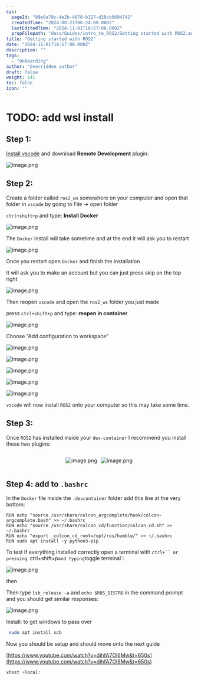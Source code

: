 ```yaml
---
sys:
  pageId: "89e0a78c-4e2b-4070-b327-d28cb0694742"
  createdTime: "2024-08-21T00:24:00.000Z"
  lastEditedTime: "2024-11-01T18:57:00.000Z"
  propFilepath: "docs/Guides/intro_to_ROS2/Getting started with ROS2.md"
title: "Getting started with ROS2"
date: "2024-11-01T18:57:00.000Z"
description: ""
tags:
  - "Onboarding"
author: "Overridden author"
draft: false
weight: 141
toc: false
icon: ""
---
```


# TODO: add wsl install

## Step 1:

[Install vscode](https://code.visualstudio.com/download) and download **Remote Development** plugin:

![image.png](https://prod-files-secure.s3.us-west-2.amazonaws.com/d518164a-d88e-44d1-a4ee-3adb3bd8bce0/efb52993-1881-4a40-b95e-6f020334f022/image.png?X-Amz-Algorithm=AWS4-HMAC-SHA256&X-Amz-Content-Sha256=UNSIGNED-PAYLOAD&X-Amz-Credential=ASIAZI2LB466XJZAW3SR%2F20250310%2Fus-west-2%2Fs3%2Faws4_request&X-Amz-Date=20250310T131831Z&X-Amz-Expires=3600&X-Amz-Security-Token=IQoJb3JpZ2luX2VjEEUaCXVzLXdlc3QtMiJIMEYCIQDoHiUTUls4npR1j3qnKFwoHTirE4u%2BtAuFDuRY%2FBMRjAIhAPmXPO2PFIKWgR7bq16Ug2OfF01Y2dNjtEjTYW8T28TMKogECI7%2F%2F%2F%2F%2F%2F%2F%2F%2F%2FwEQABoMNjM3NDIzMTgzODA1Igwfm6U%2Bkhy4Qiu23uAq3ANp9EoVcJG2Q01xq7XJSNeQ3l4FeQr3HG%2BkOvV7A2gZAvyCM7SnVORLLpSqRRUCADjBM89Ma8LyVdZAhicb6YbUpD1i2aSuaec5LtreqD7eoihmwtpUdtgIA9uco8%2FpTlAi0Lmtsk0nCR0dAvB6EZ6a%2Fc1oGunoDBprYj2fDOkxDtoJvOrD7gXrkK1IvcXsN3ZuXagKEplp9sptr2rSQX7kokgb5JLBZUd0S0J0c0d7bp%2FelYe%2FfLdrEDDI3K6glGf5EbQ%2BrgdzBsrAw68YKqvXqDlsQJcWauqIBfxbWRFpkXI4kbjUY0OCZTJ362TvRdc03Xe1za6OqijKkPZ3o9cGbbHo2ec6SFAbeMYL3sF9twrd9QfpNo%2F8vRzhDeFmco5szOHAREa8RL4lWiyTc7Tp5H0I9DUIiJgSfmf6iOOxp6kCWcsEctyOjgr%2BM9Jr99OseByYoZc6KD5C%2BCQEfmFFUmND%2FFq6G%2BJexNb4DzlReRiyBB3HoQ8hWexk%2FSJFfxec7%2BAmT2g8VUPUAxAsIIz%2FkZliUO9Qs5iWckgaP%2BKISHQnFObwOXquUYH9MkCyK%2Fg22nnx0J2ZYtvT1xSeKFRYO%2BKjEZUC6yAO6JVAOXS87G75nDJWuvzTaGZ34TD3ybu%2BBjqkAd%2Ffr2Cm0WPnukXZ9dnmHMbrqjgdm8O37IVQiihsYYJu0t5YMxXrr5e4sSlHGyTBtXWnVqOFYFpwz2KVzk3v%2FX3Hi06EDIcrV27HbJKyBPaYPJCmg3hV2Gwn0LewkyNErqevjodUYHl8w3oD9%2B8JbmpB8%2FUalEqoGutMEVtGMjvFFaaYAQ%2B8RoaZxsHq7ZJ00vS13k3XbZqW10VGOgkOIGHTJ9GU&X-Amz-Signature=07c0a37a45b6409a1e6011bf9e6db813eb540ff4742c3aeaec170c7be745fcc0&X-Amz-SignedHeaders=host&x-id=GetObject)

## Step 2:

Create a folder called `ros2_ws` somewhere on your computer and open that folder in `vscode` by going to File → open folder 

`ctrl+shift+p` and type: **Install Docker**

![image.png](https://prod-files-secure.s3.us-west-2.amazonaws.com/d518164a-d88e-44d1-a4ee-3adb3bd8bce0/2269dc0e-1cd5-47ff-bceb-c04ad9b2eab0/image.png?X-Amz-Algorithm=AWS4-HMAC-SHA256&X-Amz-Content-Sha256=UNSIGNED-PAYLOAD&X-Amz-Credential=ASIAZI2LB466XJZAW3SR%2F20250310%2Fus-west-2%2Fs3%2Faws4_request&X-Amz-Date=20250310T131831Z&X-Amz-Expires=3600&X-Amz-Security-Token=IQoJb3JpZ2luX2VjEEUaCXVzLXdlc3QtMiJIMEYCIQDoHiUTUls4npR1j3qnKFwoHTirE4u%2BtAuFDuRY%2FBMRjAIhAPmXPO2PFIKWgR7bq16Ug2OfF01Y2dNjtEjTYW8T28TMKogECI7%2F%2F%2F%2F%2F%2F%2F%2F%2F%2FwEQABoMNjM3NDIzMTgzODA1Igwfm6U%2Bkhy4Qiu23uAq3ANp9EoVcJG2Q01xq7XJSNeQ3l4FeQr3HG%2BkOvV7A2gZAvyCM7SnVORLLpSqRRUCADjBM89Ma8LyVdZAhicb6YbUpD1i2aSuaec5LtreqD7eoihmwtpUdtgIA9uco8%2FpTlAi0Lmtsk0nCR0dAvB6EZ6a%2Fc1oGunoDBprYj2fDOkxDtoJvOrD7gXrkK1IvcXsN3ZuXagKEplp9sptr2rSQX7kokgb5JLBZUd0S0J0c0d7bp%2FelYe%2FfLdrEDDI3K6glGf5EbQ%2BrgdzBsrAw68YKqvXqDlsQJcWauqIBfxbWRFpkXI4kbjUY0OCZTJ362TvRdc03Xe1za6OqijKkPZ3o9cGbbHo2ec6SFAbeMYL3sF9twrd9QfpNo%2F8vRzhDeFmco5szOHAREa8RL4lWiyTc7Tp5H0I9DUIiJgSfmf6iOOxp6kCWcsEctyOjgr%2BM9Jr99OseByYoZc6KD5C%2BCQEfmFFUmND%2FFq6G%2BJexNb4DzlReRiyBB3HoQ8hWexk%2FSJFfxec7%2BAmT2g8VUPUAxAsIIz%2FkZliUO9Qs5iWckgaP%2BKISHQnFObwOXquUYH9MkCyK%2Fg22nnx0J2ZYtvT1xSeKFRYO%2BKjEZUC6yAO6JVAOXS87G75nDJWuvzTaGZ34TD3ybu%2BBjqkAd%2Ffr2Cm0WPnukXZ9dnmHMbrqjgdm8O37IVQiihsYYJu0t5YMxXrr5e4sSlHGyTBtXWnVqOFYFpwz2KVzk3v%2FX3Hi06EDIcrV27HbJKyBPaYPJCmg3hV2Gwn0LewkyNErqevjodUYHl8w3oD9%2B8JbmpB8%2FUalEqoGutMEVtGMjvFFaaYAQ%2B8RoaZxsHq7ZJ00vS13k3XbZqW10VGOgkOIGHTJ9GU&X-Amz-Signature=ead20fb11e43fc1fd3b86ec64bd1d733d0611c542cc1e7ca439e6c57c3ecbebc&X-Amz-SignedHeaders=host&x-id=GetObject)

The `Docker` install will take sometime and at the end it will ask you to restart

![image.png](https://prod-files-secure.s3.us-west-2.amazonaws.com/d518164a-d88e-44d1-a4ee-3adb3bd8bce0/ed233f78-be33-4b1f-b89c-9c346c0e961e/image.png?X-Amz-Algorithm=AWS4-HMAC-SHA256&X-Amz-Content-Sha256=UNSIGNED-PAYLOAD&X-Amz-Credential=ASIAZI2LB466XJZAW3SR%2F20250310%2Fus-west-2%2Fs3%2Faws4_request&X-Amz-Date=20250310T131831Z&X-Amz-Expires=3600&X-Amz-Security-Token=IQoJb3JpZ2luX2VjEEUaCXVzLXdlc3QtMiJIMEYCIQDoHiUTUls4npR1j3qnKFwoHTirE4u%2BtAuFDuRY%2FBMRjAIhAPmXPO2PFIKWgR7bq16Ug2OfF01Y2dNjtEjTYW8T28TMKogECI7%2F%2F%2F%2F%2F%2F%2F%2F%2F%2FwEQABoMNjM3NDIzMTgzODA1Igwfm6U%2Bkhy4Qiu23uAq3ANp9EoVcJG2Q01xq7XJSNeQ3l4FeQr3HG%2BkOvV7A2gZAvyCM7SnVORLLpSqRRUCADjBM89Ma8LyVdZAhicb6YbUpD1i2aSuaec5LtreqD7eoihmwtpUdtgIA9uco8%2FpTlAi0Lmtsk0nCR0dAvB6EZ6a%2Fc1oGunoDBprYj2fDOkxDtoJvOrD7gXrkK1IvcXsN3ZuXagKEplp9sptr2rSQX7kokgb5JLBZUd0S0J0c0d7bp%2FelYe%2FfLdrEDDI3K6glGf5EbQ%2BrgdzBsrAw68YKqvXqDlsQJcWauqIBfxbWRFpkXI4kbjUY0OCZTJ362TvRdc03Xe1za6OqijKkPZ3o9cGbbHo2ec6SFAbeMYL3sF9twrd9QfpNo%2F8vRzhDeFmco5szOHAREa8RL4lWiyTc7Tp5H0I9DUIiJgSfmf6iOOxp6kCWcsEctyOjgr%2BM9Jr99OseByYoZc6KD5C%2BCQEfmFFUmND%2FFq6G%2BJexNb4DzlReRiyBB3HoQ8hWexk%2FSJFfxec7%2BAmT2g8VUPUAxAsIIz%2FkZliUO9Qs5iWckgaP%2BKISHQnFObwOXquUYH9MkCyK%2Fg22nnx0J2ZYtvT1xSeKFRYO%2BKjEZUC6yAO6JVAOXS87G75nDJWuvzTaGZ34TD3ybu%2BBjqkAd%2Ffr2Cm0WPnukXZ9dnmHMbrqjgdm8O37IVQiihsYYJu0t5YMxXrr5e4sSlHGyTBtXWnVqOFYFpwz2KVzk3v%2FX3Hi06EDIcrV27HbJKyBPaYPJCmg3hV2Gwn0LewkyNErqevjodUYHl8w3oD9%2B8JbmpB8%2FUalEqoGutMEVtGMjvFFaaYAQ%2B8RoaZxsHq7ZJ00vS13k3XbZqW10VGOgkOIGHTJ9GU&X-Amz-Signature=e77a6ce9c2080680bbff5785be195155fecda0e67d38a9f4ecb7efa00d6c8f57&X-Amz-SignedHeaders=host&x-id=GetObject)

Once you restart open `Docker` and finish the installation

It will ask you to make an account but you can just press skip on the top right

![image.png](https://prod-files-secure.s3.us-west-2.amazonaws.com/d518164a-d88e-44d1-a4ee-3adb3bd8bce0/21010ad9-1659-4fd9-9f59-9932a09b2a3d/image.png?X-Amz-Algorithm=AWS4-HMAC-SHA256&X-Amz-Content-Sha256=UNSIGNED-PAYLOAD&X-Amz-Credential=ASIAZI2LB466XJZAW3SR%2F20250310%2Fus-west-2%2Fs3%2Faws4_request&X-Amz-Date=20250310T131831Z&X-Amz-Expires=3600&X-Amz-Security-Token=IQoJb3JpZ2luX2VjEEUaCXVzLXdlc3QtMiJIMEYCIQDoHiUTUls4npR1j3qnKFwoHTirE4u%2BtAuFDuRY%2FBMRjAIhAPmXPO2PFIKWgR7bq16Ug2OfF01Y2dNjtEjTYW8T28TMKogECI7%2F%2F%2F%2F%2F%2F%2F%2F%2F%2FwEQABoMNjM3NDIzMTgzODA1Igwfm6U%2Bkhy4Qiu23uAq3ANp9EoVcJG2Q01xq7XJSNeQ3l4FeQr3HG%2BkOvV7A2gZAvyCM7SnVORLLpSqRRUCADjBM89Ma8LyVdZAhicb6YbUpD1i2aSuaec5LtreqD7eoihmwtpUdtgIA9uco8%2FpTlAi0Lmtsk0nCR0dAvB6EZ6a%2Fc1oGunoDBprYj2fDOkxDtoJvOrD7gXrkK1IvcXsN3ZuXagKEplp9sptr2rSQX7kokgb5JLBZUd0S0J0c0d7bp%2FelYe%2FfLdrEDDI3K6glGf5EbQ%2BrgdzBsrAw68YKqvXqDlsQJcWauqIBfxbWRFpkXI4kbjUY0OCZTJ362TvRdc03Xe1za6OqijKkPZ3o9cGbbHo2ec6SFAbeMYL3sF9twrd9QfpNo%2F8vRzhDeFmco5szOHAREa8RL4lWiyTc7Tp5H0I9DUIiJgSfmf6iOOxp6kCWcsEctyOjgr%2BM9Jr99OseByYoZc6KD5C%2BCQEfmFFUmND%2FFq6G%2BJexNb4DzlReRiyBB3HoQ8hWexk%2FSJFfxec7%2BAmT2g8VUPUAxAsIIz%2FkZliUO9Qs5iWckgaP%2BKISHQnFObwOXquUYH9MkCyK%2Fg22nnx0J2ZYtvT1xSeKFRYO%2BKjEZUC6yAO6JVAOXS87G75nDJWuvzTaGZ34TD3ybu%2BBjqkAd%2Ffr2Cm0WPnukXZ9dnmHMbrqjgdm8O37IVQiihsYYJu0t5YMxXrr5e4sSlHGyTBtXWnVqOFYFpwz2KVzk3v%2FX3Hi06EDIcrV27HbJKyBPaYPJCmg3hV2Gwn0LewkyNErqevjodUYHl8w3oD9%2B8JbmpB8%2FUalEqoGutMEVtGMjvFFaaYAQ%2B8RoaZxsHq7ZJ00vS13k3XbZqW10VGOgkOIGHTJ9GU&X-Amz-Signature=8df98cbb66342d9e0808ef39ba074462699cb3e13b288d0c700cd314429a1fab&X-Amz-SignedHeaders=host&x-id=GetObject)

Then reopen `vscode` and open the `ros2_ws` folder you just made

press `ctrl+shift+p` and type: **reopen in container**

![image.png](https://prod-files-secure.s3.us-west-2.amazonaws.com/d518164a-d88e-44d1-a4ee-3adb3bd8bce0/4e93b8c2-41ad-488c-8095-c74205196118/image.png?X-Amz-Algorithm=AWS4-HMAC-SHA256&X-Amz-Content-Sha256=UNSIGNED-PAYLOAD&X-Amz-Credential=ASIAZI2LB466XJZAW3SR%2F20250310%2Fus-west-2%2Fs3%2Faws4_request&X-Amz-Date=20250310T131831Z&X-Amz-Expires=3600&X-Amz-Security-Token=IQoJb3JpZ2luX2VjEEUaCXVzLXdlc3QtMiJIMEYCIQDoHiUTUls4npR1j3qnKFwoHTirE4u%2BtAuFDuRY%2FBMRjAIhAPmXPO2PFIKWgR7bq16Ug2OfF01Y2dNjtEjTYW8T28TMKogECI7%2F%2F%2F%2F%2F%2F%2F%2F%2F%2FwEQABoMNjM3NDIzMTgzODA1Igwfm6U%2Bkhy4Qiu23uAq3ANp9EoVcJG2Q01xq7XJSNeQ3l4FeQr3HG%2BkOvV7A2gZAvyCM7SnVORLLpSqRRUCADjBM89Ma8LyVdZAhicb6YbUpD1i2aSuaec5LtreqD7eoihmwtpUdtgIA9uco8%2FpTlAi0Lmtsk0nCR0dAvB6EZ6a%2Fc1oGunoDBprYj2fDOkxDtoJvOrD7gXrkK1IvcXsN3ZuXagKEplp9sptr2rSQX7kokgb5JLBZUd0S0J0c0d7bp%2FelYe%2FfLdrEDDI3K6glGf5EbQ%2BrgdzBsrAw68YKqvXqDlsQJcWauqIBfxbWRFpkXI4kbjUY0OCZTJ362TvRdc03Xe1za6OqijKkPZ3o9cGbbHo2ec6SFAbeMYL3sF9twrd9QfpNo%2F8vRzhDeFmco5szOHAREa8RL4lWiyTc7Tp5H0I9DUIiJgSfmf6iOOxp6kCWcsEctyOjgr%2BM9Jr99OseByYoZc6KD5C%2BCQEfmFFUmND%2FFq6G%2BJexNb4DzlReRiyBB3HoQ8hWexk%2FSJFfxec7%2BAmT2g8VUPUAxAsIIz%2FkZliUO9Qs5iWckgaP%2BKISHQnFObwOXquUYH9MkCyK%2Fg22nnx0J2ZYtvT1xSeKFRYO%2BKjEZUC6yAO6JVAOXS87G75nDJWuvzTaGZ34TD3ybu%2BBjqkAd%2Ffr2Cm0WPnukXZ9dnmHMbrqjgdm8O37IVQiihsYYJu0t5YMxXrr5e4sSlHGyTBtXWnVqOFYFpwz2KVzk3v%2FX3Hi06EDIcrV27HbJKyBPaYPJCmg3hV2Gwn0LewkyNErqevjodUYHl8w3oD9%2B8JbmpB8%2FUalEqoGutMEVtGMjvFFaaYAQ%2B8RoaZxsHq7ZJ00vS13k3XbZqW10VGOgkOIGHTJ9GU&X-Amz-Signature=b31a9d094ab5e6fbd585b84a4df97f769ed8d33623f8f2adfbc8de995d52341d&X-Amz-SignedHeaders=host&x-id=GetObject)

Choose “Add configuration to workspace”

![image.png](https://prod-files-secure.s3.us-west-2.amazonaws.com/d518164a-d88e-44d1-a4ee-3adb3bd8bce0/9560b282-5060-4989-ba37-97e7b2c22476/image.png?X-Amz-Algorithm=AWS4-HMAC-SHA256&X-Amz-Content-Sha256=UNSIGNED-PAYLOAD&X-Amz-Credential=ASIAZI2LB466XJZAW3SR%2F20250310%2Fus-west-2%2Fs3%2Faws4_request&X-Amz-Date=20250310T131831Z&X-Amz-Expires=3600&X-Amz-Security-Token=IQoJb3JpZ2luX2VjEEUaCXVzLXdlc3QtMiJIMEYCIQDoHiUTUls4npR1j3qnKFwoHTirE4u%2BtAuFDuRY%2FBMRjAIhAPmXPO2PFIKWgR7bq16Ug2OfF01Y2dNjtEjTYW8T28TMKogECI7%2F%2F%2F%2F%2F%2F%2F%2F%2F%2FwEQABoMNjM3NDIzMTgzODA1Igwfm6U%2Bkhy4Qiu23uAq3ANp9EoVcJG2Q01xq7XJSNeQ3l4FeQr3HG%2BkOvV7A2gZAvyCM7SnVORLLpSqRRUCADjBM89Ma8LyVdZAhicb6YbUpD1i2aSuaec5LtreqD7eoihmwtpUdtgIA9uco8%2FpTlAi0Lmtsk0nCR0dAvB6EZ6a%2Fc1oGunoDBprYj2fDOkxDtoJvOrD7gXrkK1IvcXsN3ZuXagKEplp9sptr2rSQX7kokgb5JLBZUd0S0J0c0d7bp%2FelYe%2FfLdrEDDI3K6glGf5EbQ%2BrgdzBsrAw68YKqvXqDlsQJcWauqIBfxbWRFpkXI4kbjUY0OCZTJ362TvRdc03Xe1za6OqijKkPZ3o9cGbbHo2ec6SFAbeMYL3sF9twrd9QfpNo%2F8vRzhDeFmco5szOHAREa8RL4lWiyTc7Tp5H0I9DUIiJgSfmf6iOOxp6kCWcsEctyOjgr%2BM9Jr99OseByYoZc6KD5C%2BCQEfmFFUmND%2FFq6G%2BJexNb4DzlReRiyBB3HoQ8hWexk%2FSJFfxec7%2BAmT2g8VUPUAxAsIIz%2FkZliUO9Qs5iWckgaP%2BKISHQnFObwOXquUYH9MkCyK%2Fg22nnx0J2ZYtvT1xSeKFRYO%2BKjEZUC6yAO6JVAOXS87G75nDJWuvzTaGZ34TD3ybu%2BBjqkAd%2Ffr2Cm0WPnukXZ9dnmHMbrqjgdm8O37IVQiihsYYJu0t5YMxXrr5e4sSlHGyTBtXWnVqOFYFpwz2KVzk3v%2FX3Hi06EDIcrV27HbJKyBPaYPJCmg3hV2Gwn0LewkyNErqevjodUYHl8w3oD9%2B8JbmpB8%2FUalEqoGutMEVtGMjvFFaaYAQ%2B8RoaZxsHq7ZJ00vS13k3XbZqW10VGOgkOIGHTJ9GU&X-Amz-Signature=4896d1d96ed98d7c7f45cd21c433f560cff71ccd655e568c791dc1445970555f&X-Amz-SignedHeaders=host&x-id=GetObject)

![image.png](https://prod-files-secure.s3.us-west-2.amazonaws.com/d518164a-d88e-44d1-a4ee-3adb3bd8bce0/2ee63f81-886b-48e8-a553-dc6e5eac99e4/image.png?X-Amz-Algorithm=AWS4-HMAC-SHA256&X-Amz-Content-Sha256=UNSIGNED-PAYLOAD&X-Amz-Credential=ASIAZI2LB466XJZAW3SR%2F20250310%2Fus-west-2%2Fs3%2Faws4_request&X-Amz-Date=20250310T131831Z&X-Amz-Expires=3600&X-Amz-Security-Token=IQoJb3JpZ2luX2VjEEUaCXVzLXdlc3QtMiJIMEYCIQDoHiUTUls4npR1j3qnKFwoHTirE4u%2BtAuFDuRY%2FBMRjAIhAPmXPO2PFIKWgR7bq16Ug2OfF01Y2dNjtEjTYW8T28TMKogECI7%2F%2F%2F%2F%2F%2F%2F%2F%2F%2FwEQABoMNjM3NDIzMTgzODA1Igwfm6U%2Bkhy4Qiu23uAq3ANp9EoVcJG2Q01xq7XJSNeQ3l4FeQr3HG%2BkOvV7A2gZAvyCM7SnVORLLpSqRRUCADjBM89Ma8LyVdZAhicb6YbUpD1i2aSuaec5LtreqD7eoihmwtpUdtgIA9uco8%2FpTlAi0Lmtsk0nCR0dAvB6EZ6a%2Fc1oGunoDBprYj2fDOkxDtoJvOrD7gXrkK1IvcXsN3ZuXagKEplp9sptr2rSQX7kokgb5JLBZUd0S0J0c0d7bp%2FelYe%2FfLdrEDDI3K6glGf5EbQ%2BrgdzBsrAw68YKqvXqDlsQJcWauqIBfxbWRFpkXI4kbjUY0OCZTJ362TvRdc03Xe1za6OqijKkPZ3o9cGbbHo2ec6SFAbeMYL3sF9twrd9QfpNo%2F8vRzhDeFmco5szOHAREa8RL4lWiyTc7Tp5H0I9DUIiJgSfmf6iOOxp6kCWcsEctyOjgr%2BM9Jr99OseByYoZc6KD5C%2BCQEfmFFUmND%2FFq6G%2BJexNb4DzlReRiyBB3HoQ8hWexk%2FSJFfxec7%2BAmT2g8VUPUAxAsIIz%2FkZliUO9Qs5iWckgaP%2BKISHQnFObwOXquUYH9MkCyK%2Fg22nnx0J2ZYtvT1xSeKFRYO%2BKjEZUC6yAO6JVAOXS87G75nDJWuvzTaGZ34TD3ybu%2BBjqkAd%2Ffr2Cm0WPnukXZ9dnmHMbrqjgdm8O37IVQiihsYYJu0t5YMxXrr5e4sSlHGyTBtXWnVqOFYFpwz2KVzk3v%2FX3Hi06EDIcrV27HbJKyBPaYPJCmg3hV2Gwn0LewkyNErqevjodUYHl8w3oD9%2B8JbmpB8%2FUalEqoGutMEVtGMjvFFaaYAQ%2B8RoaZxsHq7ZJ00vS13k3XbZqW10VGOgkOIGHTJ9GU&X-Amz-Signature=56f51f03a86a6a5b691c5a24d49b779580632c9426eb4c6bb9f5592aba8e0c73&X-Amz-SignedHeaders=host&x-id=GetObject)

![image.png](https://prod-files-secure.s3.us-west-2.amazonaws.com/d518164a-d88e-44d1-a4ee-3adb3bd8bce0/ae1580b2-b048-407e-aed9-b584224a7a04/image.png?X-Amz-Algorithm=AWS4-HMAC-SHA256&X-Amz-Content-Sha256=UNSIGNED-PAYLOAD&X-Amz-Credential=ASIAZI2LB466XJZAW3SR%2F20250310%2Fus-west-2%2Fs3%2Faws4_request&X-Amz-Date=20250310T131831Z&X-Amz-Expires=3600&X-Amz-Security-Token=IQoJb3JpZ2luX2VjEEUaCXVzLXdlc3QtMiJIMEYCIQDoHiUTUls4npR1j3qnKFwoHTirE4u%2BtAuFDuRY%2FBMRjAIhAPmXPO2PFIKWgR7bq16Ug2OfF01Y2dNjtEjTYW8T28TMKogECI7%2F%2F%2F%2F%2F%2F%2F%2F%2F%2FwEQABoMNjM3NDIzMTgzODA1Igwfm6U%2Bkhy4Qiu23uAq3ANp9EoVcJG2Q01xq7XJSNeQ3l4FeQr3HG%2BkOvV7A2gZAvyCM7SnVORLLpSqRRUCADjBM89Ma8LyVdZAhicb6YbUpD1i2aSuaec5LtreqD7eoihmwtpUdtgIA9uco8%2FpTlAi0Lmtsk0nCR0dAvB6EZ6a%2Fc1oGunoDBprYj2fDOkxDtoJvOrD7gXrkK1IvcXsN3ZuXagKEplp9sptr2rSQX7kokgb5JLBZUd0S0J0c0d7bp%2FelYe%2FfLdrEDDI3K6glGf5EbQ%2BrgdzBsrAw68YKqvXqDlsQJcWauqIBfxbWRFpkXI4kbjUY0OCZTJ362TvRdc03Xe1za6OqijKkPZ3o9cGbbHo2ec6SFAbeMYL3sF9twrd9QfpNo%2F8vRzhDeFmco5szOHAREa8RL4lWiyTc7Tp5H0I9DUIiJgSfmf6iOOxp6kCWcsEctyOjgr%2BM9Jr99OseByYoZc6KD5C%2BCQEfmFFUmND%2FFq6G%2BJexNb4DzlReRiyBB3HoQ8hWexk%2FSJFfxec7%2BAmT2g8VUPUAxAsIIz%2FkZliUO9Qs5iWckgaP%2BKISHQnFObwOXquUYH9MkCyK%2Fg22nnx0J2ZYtvT1xSeKFRYO%2BKjEZUC6yAO6JVAOXS87G75nDJWuvzTaGZ34TD3ybu%2BBjqkAd%2Ffr2Cm0WPnukXZ9dnmHMbrqjgdm8O37IVQiihsYYJu0t5YMxXrr5e4sSlHGyTBtXWnVqOFYFpwz2KVzk3v%2FX3Hi06EDIcrV27HbJKyBPaYPJCmg3hV2Gwn0LewkyNErqevjodUYHl8w3oD9%2B8JbmpB8%2FUalEqoGutMEVtGMjvFFaaYAQ%2B8RoaZxsHq7ZJ00vS13k3XbZqW10VGOgkOIGHTJ9GU&X-Amz-Signature=9e562af5e48518620490f135fff14286626d26886d70620988c8408526888514&X-Amz-SignedHeaders=host&x-id=GetObject)

![image.png](https://prod-files-secure.s3.us-west-2.amazonaws.com/d518164a-d88e-44d1-a4ee-3adb3bd8bce0/53255b28-f75e-430f-b9e3-c0ac8577e42b/image.png?X-Amz-Algorithm=AWS4-HMAC-SHA256&X-Amz-Content-Sha256=UNSIGNED-PAYLOAD&X-Amz-Credential=ASIAZI2LB466XJZAW3SR%2F20250310%2Fus-west-2%2Fs3%2Faws4_request&X-Amz-Date=20250310T131831Z&X-Amz-Expires=3600&X-Amz-Security-Token=IQoJb3JpZ2luX2VjEEUaCXVzLXdlc3QtMiJIMEYCIQDoHiUTUls4npR1j3qnKFwoHTirE4u%2BtAuFDuRY%2FBMRjAIhAPmXPO2PFIKWgR7bq16Ug2OfF01Y2dNjtEjTYW8T28TMKogECI7%2F%2F%2F%2F%2F%2F%2F%2F%2F%2FwEQABoMNjM3NDIzMTgzODA1Igwfm6U%2Bkhy4Qiu23uAq3ANp9EoVcJG2Q01xq7XJSNeQ3l4FeQr3HG%2BkOvV7A2gZAvyCM7SnVORLLpSqRRUCADjBM89Ma8LyVdZAhicb6YbUpD1i2aSuaec5LtreqD7eoihmwtpUdtgIA9uco8%2FpTlAi0Lmtsk0nCR0dAvB6EZ6a%2Fc1oGunoDBprYj2fDOkxDtoJvOrD7gXrkK1IvcXsN3ZuXagKEplp9sptr2rSQX7kokgb5JLBZUd0S0J0c0d7bp%2FelYe%2FfLdrEDDI3K6glGf5EbQ%2BrgdzBsrAw68YKqvXqDlsQJcWauqIBfxbWRFpkXI4kbjUY0OCZTJ362TvRdc03Xe1za6OqijKkPZ3o9cGbbHo2ec6SFAbeMYL3sF9twrd9QfpNo%2F8vRzhDeFmco5szOHAREa8RL4lWiyTc7Tp5H0I9DUIiJgSfmf6iOOxp6kCWcsEctyOjgr%2BM9Jr99OseByYoZc6KD5C%2BCQEfmFFUmND%2FFq6G%2BJexNb4DzlReRiyBB3HoQ8hWexk%2FSJFfxec7%2BAmT2g8VUPUAxAsIIz%2FkZliUO9Qs5iWckgaP%2BKISHQnFObwOXquUYH9MkCyK%2Fg22nnx0J2ZYtvT1xSeKFRYO%2BKjEZUC6yAO6JVAOXS87G75nDJWuvzTaGZ34TD3ybu%2BBjqkAd%2Ffr2Cm0WPnukXZ9dnmHMbrqjgdm8O37IVQiihsYYJu0t5YMxXrr5e4sSlHGyTBtXWnVqOFYFpwz2KVzk3v%2FX3Hi06EDIcrV27HbJKyBPaYPJCmg3hV2Gwn0LewkyNErqevjodUYHl8w3oD9%2B8JbmpB8%2FUalEqoGutMEVtGMjvFFaaYAQ%2B8RoaZxsHq7ZJ00vS13k3XbZqW10VGOgkOIGHTJ9GU&X-Amz-Signature=60d094dbeb943ef84a96afac8dd12ad1032ff33a17c439b46b3535d904f639c4&X-Amz-SignedHeaders=host&x-id=GetObject)

![image.png](https://prod-files-secure.s3.us-west-2.amazonaws.com/d518164a-d88e-44d1-a4ee-3adb3bd8bce0/7c562767-5af9-4ffb-97d1-327bcdf4ee00/image.png?X-Amz-Algorithm=AWS4-HMAC-SHA256&X-Amz-Content-Sha256=UNSIGNED-PAYLOAD&X-Amz-Credential=ASIAZI2LB466XJZAW3SR%2F20250310%2Fus-west-2%2Fs3%2Faws4_request&X-Amz-Date=20250310T131831Z&X-Amz-Expires=3600&X-Amz-Security-Token=IQoJb3JpZ2luX2VjEEUaCXVzLXdlc3QtMiJIMEYCIQDoHiUTUls4npR1j3qnKFwoHTirE4u%2BtAuFDuRY%2FBMRjAIhAPmXPO2PFIKWgR7bq16Ug2OfF01Y2dNjtEjTYW8T28TMKogECI7%2F%2F%2F%2F%2F%2F%2F%2F%2F%2FwEQABoMNjM3NDIzMTgzODA1Igwfm6U%2Bkhy4Qiu23uAq3ANp9EoVcJG2Q01xq7XJSNeQ3l4FeQr3HG%2BkOvV7A2gZAvyCM7SnVORLLpSqRRUCADjBM89Ma8LyVdZAhicb6YbUpD1i2aSuaec5LtreqD7eoihmwtpUdtgIA9uco8%2FpTlAi0Lmtsk0nCR0dAvB6EZ6a%2Fc1oGunoDBprYj2fDOkxDtoJvOrD7gXrkK1IvcXsN3ZuXagKEplp9sptr2rSQX7kokgb5JLBZUd0S0J0c0d7bp%2FelYe%2FfLdrEDDI3K6glGf5EbQ%2BrgdzBsrAw68YKqvXqDlsQJcWauqIBfxbWRFpkXI4kbjUY0OCZTJ362TvRdc03Xe1za6OqijKkPZ3o9cGbbHo2ec6SFAbeMYL3sF9twrd9QfpNo%2F8vRzhDeFmco5szOHAREa8RL4lWiyTc7Tp5H0I9DUIiJgSfmf6iOOxp6kCWcsEctyOjgr%2BM9Jr99OseByYoZc6KD5C%2BCQEfmFFUmND%2FFq6G%2BJexNb4DzlReRiyBB3HoQ8hWexk%2FSJFfxec7%2BAmT2g8VUPUAxAsIIz%2FkZliUO9Qs5iWckgaP%2BKISHQnFObwOXquUYH9MkCyK%2Fg22nnx0J2ZYtvT1xSeKFRYO%2BKjEZUC6yAO6JVAOXS87G75nDJWuvzTaGZ34TD3ybu%2BBjqkAd%2Ffr2Cm0WPnukXZ9dnmHMbrqjgdm8O37IVQiihsYYJu0t5YMxXrr5e4sSlHGyTBtXWnVqOFYFpwz2KVzk3v%2FX3Hi06EDIcrV27HbJKyBPaYPJCmg3hV2Gwn0LewkyNErqevjodUYHl8w3oD9%2B8JbmpB8%2FUalEqoGutMEVtGMjvFFaaYAQ%2B8RoaZxsHq7ZJ00vS13k3XbZqW10VGOgkOIGHTJ9GU&X-Amz-Signature=e46a3209b500dfea4d5d8090e383928acb86dece0b99b281b275301bb3de006c&X-Amz-SignedHeaders=host&x-id=GetObject)

`vscode` will now install `ROS2` onto your computer so this may take some time.

## Step 3:

Once `ROS2` has installed inside your `dev-container` I recommend you install these two plugins:

<div style="display: flex;flex-direction: row; column-gap:10px; max-width: 630px;justify-content: center;">
<div>

![image.png](https://prod-files-secure.s3.us-west-2.amazonaws.com/d518164a-d88e-44d1-a4ee-3adb3bd8bce0/3fc3d550-5a54-4ba1-ba6b-faa01cdb7369/image.png?X-Amz-Algorithm=AWS4-HMAC-SHA256&X-Amz-Content-Sha256=UNSIGNED-PAYLOAD&X-Amz-Credential=ASIAZI2LB4662P7PD6VX%2F20250310%2Fus-west-2%2Fs3%2Faws4_request&X-Amz-Date=20250310T131835Z&X-Amz-Expires=3600&X-Amz-Security-Token=IQoJb3JpZ2luX2VjEEUaCXVzLXdlc3QtMiJHMEUCIAiV812lAZokGwD6ViAsQ6zokTwKAwwXYzeIwtqHbntEAiEAyi4x45Dokhk0y3ZuCD%2FtM%2FlM9N11SYO%2F2trRtn9a6AkqiAQIjv%2F%2F%2F%2F%2F%2F%2F%2F%2F%2FARAAGgw2Mzc0MjMxODM4MDUiDI6VI8jWcKTZPx%2FJICrcA5WohNySViBDVdH5Ad2jcK5tbITxt4%2BUwPJe8bUvSoZRW99Sm74Np7dWEIcZtuSB08MgPG5XBMj%2FKfbEZ%2BffGca7EQUfgeoQinmhYKXMLVM9EeCREyeTyyA7Vh9xoCsQxHcACPfeueSEoy1HJYq6WGHIaTW1dPegPFUb13p6ydBO7PEMyDyn40xoKX96oFnz36QYrV8CYYCSdXYa2DIvFH43rTK9nyTDO5fF79TyQnady2xQWepXeuOPU8AaOqtqNW4eDI1tTgTw%2Bntt4wDB3sKjwsPyQF8SxIXnd6%2BSD0N3UOZQVrRHqe4keC1AWtyXkZiVbq%2FVVHk9egO%2BMnXBQnDDlldsYlYTt40YGjnEYgbDuMjW7S%2FsNtnZ85LD3xSNQwYxGhc3FZFqw35qhO1xTzCO5TXR1ZVe4LxHemv7deMK8GC%2FVkjvrayRR0Aho2VMompVt8Lxmwwxzz%2BRAiFNEWsZ%2BA61UeQen6iLPB0WYlyq9rdicrYIEm3dA1CRsnBL12g4LTkWXM3%2Fx73tr8Z9z0jtLGfqMjzIqeJcXIqhWFwJB3b24U8EdCrSk5dI5eDAj0o6dToIkr0k809D8NspkMtB3NHg5r6n7vIFagUIO1sGv3u2HKf4yPXqgpA5MMnKu74GOqUBGgXGGxLb5cKI72QlVpFGGiAApe3AD%2Fz2OJbcMBsczCETW6ScqCVJyjMVccPvkKpxN1DOk0MbVXbtD0%2FtW4JUez33war0fnj7W4C9u2N7U3L0Nm0POhkSbMaEpBLOBWFtQZEh1sRdFg1Bs41zex9KavB5fBXeLPXX1yUpqgvvnSXezqaGV2%2BdC9Js3kgt5T0RZYqGfFYmvI6L4uR75Y5LhGvzisl9&X-Amz-Signature=fab66fff5f5244846313513b240db5b52892b8574b066859e3ef6b94ac651c32&X-Amz-SignedHeaders=host&x-id=GetObject)

</div>
<div>

![image.png](https://prod-files-secure.s3.us-west-2.amazonaws.com/d518164a-d88e-44d1-a4ee-3adb3bd8bce0/d994cc66-13c2-4093-a5a3-f84cf4601a82/image.png?X-Amz-Algorithm=AWS4-HMAC-SHA256&X-Amz-Content-Sha256=UNSIGNED-PAYLOAD&X-Amz-Credential=ASIAZI2LB466YI3X3YB7%2F20250310%2Fus-west-2%2Fs3%2Faws4_request&X-Amz-Date=20250310T131836Z&X-Amz-Expires=3600&X-Amz-Security-Token=IQoJb3JpZ2luX2VjEEUaCXVzLXdlc3QtMiJHMEUCIQDjn7GllPD%2FIUNGMRstW9Zh%2FINk4V9gmjgLO6QR%2FzGNvAIgBFgotzR6IwgvLVlSUxnjI1WZBuJ84SR7DquCjCf%2FssEqiAQIjv%2F%2F%2F%2F%2F%2F%2F%2F%2F%2FARAAGgw2Mzc0MjMxODM4MDUiDLIFmsz%2Fs7HxvV4KbyrcAzZfTfBTxBIqkHdu9FiouRoweB4fKy2iBQjKK4%2F7aCNIB%2FRgjtn4aCMJmMA0wKrLogwy2xeYP8Hz0qSq8SeNmqiy2%2BIHu2iI7KyXwG%2BVc7QJnlptX2%2B5jwDMU39aiu3sSrsU2ZbZne5uzB4Wyv9rCsL8GZQQTtZV2YQdhTcsoyQj5jIRnVmNVeAbgoDlCiOPGtxQXgH5G40k53JkvePu%2F%2BjODto5%2F3x43HMXAjDxFQulNbHGhdvyAaL2eDOzzbguMUbSPuOTR%2FN0FDCLcPoOomZ1lzczk0rze2b5G41b9UZNr5ou6tV%2BuOOGCLnPThlOAmkt5Y0jV1qPw1Y0q934gYfSbaXiFoCWlsP562oyv3E3aGiWKv8Jb9AfyQXuu3%2BQw7y4tv2m2cOeXlPKhyqvE5j9qVINDAHRagR%2BmQkeRTX06vWLBfse9cgzgcC7w2OcsfsxYL%2FCFE0V%2FCypoIs0myQYoPPkN11DZsFJiGj9yLP1liZpnPL4BjWl4WmbXZWKWa%2FF2EKSMxnThtodyYH6DF3jQ8Spr9XoFy0B1doVNCRnY0b%2BjBSDqnVRr7QKyxatUkg64RDZf%2B6Te%2FAuHxY%2BOSdA7RhBxOhiFh4pRBNNby0amUc5rNOadamIKKigMPTJu74GOqUBLCvYsz7MIMzTtzhLWqDttXtCU7HO4U10y%2BGTi%2FTMOxXXKFn%2B3ESMQLYAdkwoGVIsg%2F9wENvZp3NfPBc1OSy9iKYfRKKpyDC8Xzqd3BtiwEsWT0nUYkj43IyfCyoDAcDNAM64rUh4cpWOTxAwoyv4nzuKsltiBj39d5CPF%2BzzBxj5XSeiByvCUP1AzK092QjYH7Em9yAoKHK65UUkQ8VtksJidVMz&X-Amz-Signature=97699036203417d92156396747f6b6da08b507fa7552e23c301514fc69da0f55&X-Amz-SignedHeaders=host&x-id=GetObject)

</div>
</div>

## Step 4: add to `.bashrc`

In the `Docker` file inside the `.devcontainer` folder add this line at the very bottom: 

```docker
RUN echo "source /usr/share/colcon_argcomplete/hook/colcon-argcomplete.bash" >> ~/.bashrc
RUN echo "source /usr/share/colcon_cd/function/colcon_cd.sh" >> ~/.bashrc
RUN echo "export _colcon_cd_root=/opt/ros/humble/" >> ~/.bashrc
RUN sudo apt install -y python3-pip 
```

To test if everything installed correctly open a terminal with `ctrl+`` or pressing `ctrl+shift+p` and typing `toggle terminal`:

![image.png](https://prod-files-secure.s3.us-west-2.amazonaws.com/d518164a-d88e-44d1-a4ee-3adb3bd8bce0/6a4943d8-b04e-4c02-9a58-775f3384d1a5/image.png?X-Amz-Algorithm=AWS4-HMAC-SHA256&X-Amz-Content-Sha256=UNSIGNED-PAYLOAD&X-Amz-Credential=ASIAZI2LB466XJZAW3SR%2F20250310%2Fus-west-2%2Fs3%2Faws4_request&X-Amz-Date=20250310T131831Z&X-Amz-Expires=3600&X-Amz-Security-Token=IQoJb3JpZ2luX2VjEEUaCXVzLXdlc3QtMiJIMEYCIQDoHiUTUls4npR1j3qnKFwoHTirE4u%2BtAuFDuRY%2FBMRjAIhAPmXPO2PFIKWgR7bq16Ug2OfF01Y2dNjtEjTYW8T28TMKogECI7%2F%2F%2F%2F%2F%2F%2F%2F%2F%2FwEQABoMNjM3NDIzMTgzODA1Igwfm6U%2Bkhy4Qiu23uAq3ANp9EoVcJG2Q01xq7XJSNeQ3l4FeQr3HG%2BkOvV7A2gZAvyCM7SnVORLLpSqRRUCADjBM89Ma8LyVdZAhicb6YbUpD1i2aSuaec5LtreqD7eoihmwtpUdtgIA9uco8%2FpTlAi0Lmtsk0nCR0dAvB6EZ6a%2Fc1oGunoDBprYj2fDOkxDtoJvOrD7gXrkK1IvcXsN3ZuXagKEplp9sptr2rSQX7kokgb5JLBZUd0S0J0c0d7bp%2FelYe%2FfLdrEDDI3K6glGf5EbQ%2BrgdzBsrAw68YKqvXqDlsQJcWauqIBfxbWRFpkXI4kbjUY0OCZTJ362TvRdc03Xe1za6OqijKkPZ3o9cGbbHo2ec6SFAbeMYL3sF9twrd9QfpNo%2F8vRzhDeFmco5szOHAREa8RL4lWiyTc7Tp5H0I9DUIiJgSfmf6iOOxp6kCWcsEctyOjgr%2BM9Jr99OseByYoZc6KD5C%2BCQEfmFFUmND%2FFq6G%2BJexNb4DzlReRiyBB3HoQ8hWexk%2FSJFfxec7%2BAmT2g8VUPUAxAsIIz%2FkZliUO9Qs5iWckgaP%2BKISHQnFObwOXquUYH9MkCyK%2Fg22nnx0J2ZYtvT1xSeKFRYO%2BKjEZUC6yAO6JVAOXS87G75nDJWuvzTaGZ34TD3ybu%2BBjqkAd%2Ffr2Cm0WPnukXZ9dnmHMbrqjgdm8O37IVQiihsYYJu0t5YMxXrr5e4sSlHGyTBtXWnVqOFYFpwz2KVzk3v%2FX3Hi06EDIcrV27HbJKyBPaYPJCmg3hV2Gwn0LewkyNErqevjodUYHl8w3oD9%2B8JbmpB8%2FUalEqoGutMEVtGMjvFFaaYAQ%2B8RoaZxsHq7ZJ00vS13k3XbZqW10VGOgkOIGHTJ9GU&X-Amz-Signature=3999287bb033f0676954eec3dbd55015b99f78f97896c04f3a219d314f4a50c3&X-Amz-SignedHeaders=host&x-id=GetObject)

then 

Then type `lsb_release -a` and `echo $ROS_DISTRO` in the command prompt and you should get similar responses:

![image.png](https://prod-files-secure.s3.us-west-2.amazonaws.com/d518164a-d88e-44d1-a4ee-3adb3bd8bce0/3e635dec-a805-4e85-8b9e-d000e5b71a4e/image.png?X-Amz-Algorithm=AWS4-HMAC-SHA256&X-Amz-Content-Sha256=UNSIGNED-PAYLOAD&X-Amz-Credential=ASIAZI2LB466XJZAW3SR%2F20250310%2Fus-west-2%2Fs3%2Faws4_request&X-Amz-Date=20250310T131831Z&X-Amz-Expires=3600&X-Amz-Security-Token=IQoJb3JpZ2luX2VjEEUaCXVzLXdlc3QtMiJIMEYCIQDoHiUTUls4npR1j3qnKFwoHTirE4u%2BtAuFDuRY%2FBMRjAIhAPmXPO2PFIKWgR7bq16Ug2OfF01Y2dNjtEjTYW8T28TMKogECI7%2F%2F%2F%2F%2F%2F%2F%2F%2F%2FwEQABoMNjM3NDIzMTgzODA1Igwfm6U%2Bkhy4Qiu23uAq3ANp9EoVcJG2Q01xq7XJSNeQ3l4FeQr3HG%2BkOvV7A2gZAvyCM7SnVORLLpSqRRUCADjBM89Ma8LyVdZAhicb6YbUpD1i2aSuaec5LtreqD7eoihmwtpUdtgIA9uco8%2FpTlAi0Lmtsk0nCR0dAvB6EZ6a%2Fc1oGunoDBprYj2fDOkxDtoJvOrD7gXrkK1IvcXsN3ZuXagKEplp9sptr2rSQX7kokgb5JLBZUd0S0J0c0d7bp%2FelYe%2FfLdrEDDI3K6glGf5EbQ%2BrgdzBsrAw68YKqvXqDlsQJcWauqIBfxbWRFpkXI4kbjUY0OCZTJ362TvRdc03Xe1za6OqijKkPZ3o9cGbbHo2ec6SFAbeMYL3sF9twrd9QfpNo%2F8vRzhDeFmco5szOHAREa8RL4lWiyTc7Tp5H0I9DUIiJgSfmf6iOOxp6kCWcsEctyOjgr%2BM9Jr99OseByYoZc6KD5C%2BCQEfmFFUmND%2FFq6G%2BJexNb4DzlReRiyBB3HoQ8hWexk%2FSJFfxec7%2BAmT2g8VUPUAxAsIIz%2FkZliUO9Qs5iWckgaP%2BKISHQnFObwOXquUYH9MkCyK%2Fg22nnx0J2ZYtvT1xSeKFRYO%2BKjEZUC6yAO6JVAOXS87G75nDJWuvzTaGZ34TD3ybu%2BBjqkAd%2Ffr2Cm0WPnukXZ9dnmHMbrqjgdm8O37IVQiihsYYJu0t5YMxXrr5e4sSlHGyTBtXWnVqOFYFpwz2KVzk3v%2FX3Hi06EDIcrV27HbJKyBPaYPJCmg3hV2Gwn0LewkyNErqevjodUYHl8w3oD9%2B8JbmpB8%2FUalEqoGutMEVtGMjvFFaaYAQ%2B8RoaZxsHq7ZJ00vS13k3XbZqW10VGOgkOIGHTJ9GU&X-Amz-Signature=5919238cb9c669390f42c322bff3eb4da8136fc81a93fc554aed1870e571243d&X-Amz-SignedHeaders=host&x-id=GetObject)

Install:  to get windows to pass over

```bash
 sudo apt install xcb
```

Now you should be setup and should move onto the next guide 

[https://www.youtube.com/watch?v=dihfA7Ol6Mw&t=650s](https://www.youtube.com/watch?v=dihfA7Ol6Mw&t=650s)

```python
xhost +local:
```

